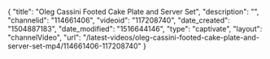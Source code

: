 {
    "title": "Oleg Cassini Footed Cake Plate and Server Set",
    "description": "",
    "channelid": "114661406",
    "videoid": "117208740",
    "date_created": "1504887183",
    "date_modified": "1516644146",
    "type": "captivate",
    "layout": "channelVideo",
    "url": "\/latest-videos\/oleg-cassini-footed-cake-plate-and-server-set-mp4\/114661406-117208740"
}